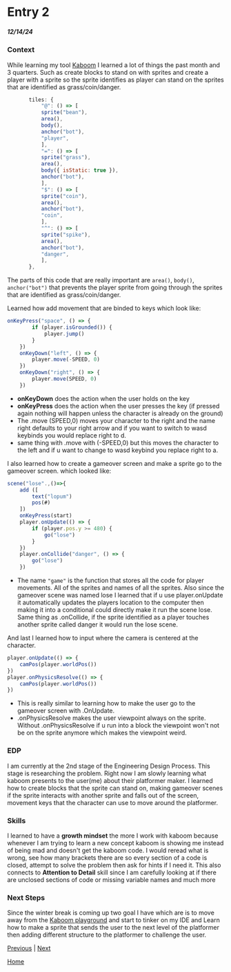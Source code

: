 # Entry 2
##### 12/14/24

### Context
While learning my tool [Kaboom](https://kaboomjs.com) I learned a lot of things the past month and 3 quarters. Such as create blocks to stand on with sprites and create a player with a sprite so the sprite identifies as player can stand on the sprites that are identified as grass/coin/danger.
 ```js
        tiles: {
            "@": () => [
            sprite("bean"),
            area(),
            body(),
            anchor("bot"),
            "player",
            ],
            "=": () => [
            sprite("grass"),
            area(),
            body({ isStatic: true }),
            anchor("bot"),
            ],
            "$": () => [
            sprite("coin"),
            area(),
            anchor("bot"),
            "coin",
            ],
            "^": () => [
            sprite("spike"),
            area(),
            anchor("bot"),
            "danger",
            ],
        },
```
The parts of this code that are really important are `area()`, `body()`, `anchor("bot")` that prevents the player sprite from going through the sprites that are identified as grass/coin/danger.

Learned how add movement that are binded to keys which look like:
``` js
onKeyPress("space", () => {
        if (player.isGrounded()) {
            player.jump()
        }
    })
    onKeyDown("left", () => {
        player.move(-SPEED, 0)
    })
    onKeyDown("right", () => {
        player.move(SPEED, 0)
    })
```
* __onKeyDown__ does the action when the user holds on the key 
 * __onKeyPress__ does the action when the user presses the key (if pressed again nothing will happen unless the character is already on the ground)
* The .move (SPEED,0) moves your character to the right and the name right defaults to your right arrow and if you want to switch to wasd keybinds you would replace right to d.
* same thing with .move with (-SPEED,0) but this moves the character to the left and if u want to change to wasd keybind you replace right to a.


I also learned how to create a gameover screen and make a sprite go to the gameover screen. which looked like:
```js
scene("lose".,()=>{
    add ([
        text("lopum")
        pos(#)
    ])
    onKeyPress(start)
    player.onUpdate(() => {
        if (player.pos.y >= 480) {
            go("lose")
        }
    })
    player.onCollide("danger", () => {
        go("lose")
    })
```
* The name `"game"` is the function that stores all the code for player movements. All of the sprites and names of all the sprites. Also since the gameover scene was named lose I learned that if u use player.onUpdate it automatically updates the players location to the computer then making it into a conditional could directly make it run the scene lose. Same thing as .onCollide, if the sprite identified as a player touches another sprite called danger it would run the lose scene.


And last I learned how to input where the camera is centered at the character.
``` js
player.onUpdate(() => {
    camPos(player.worldPos())
})
player.onPhysicsResolve(() => {
    camPos(player.worldPos())
})
```
* This is really similar to learning how to make the user go to the gameover screen with .OnUpdate.
* .onPhysicsResolve makes the user viewpoint always on the sprite. Without .onPhysicsResolve if u run into a block the viewpoint won't not be on the sprite anymore which makes the viewpoint weird.
### EDP
I am currently at the 2nd stage of the Engineering Design Process. This stage is researching the problem. Right now I am slowly learning what kaboom presents to the user(me) about their platformer maker. I learned how to create blocks that the sprite can stand on, making gameover scenes if the sprite interacts with another sprite and falls out of the screen, movement keys that the character can use to move around the platformer.
### Skills
I learned to have a __growth mindset__ the more I work with kaboom because whenever I am trying to learn a new concept kaboom is showing me instead of being mad and doesn't get the kaboom code. I would reread what is wrong, see how many brackets there are so every section of a code is closed, attempt to solve the problem then ask for hints if I need it. This also connects to  __Attention to Detail__ skill since I am carefully looking at if there are unclosed sections of code or missing variable names and much more


### Next Steps
Since the winter break is coming up two goal I have which are is to move away from the [Kaboom playground](https://kaboomjs.com/play) and start to tinker on my IDE and Learn how to make a sprite that sends the user to the next level of the platformer then adding different structure to the platformer to challenge the user.

[Previous](entry01.md) | [Next](entry03.md)

[Home](../README.md)